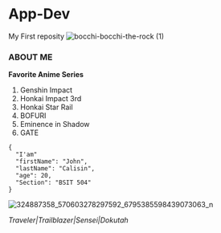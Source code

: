 # App-Dev
My First reposity
![bocchi-bocchi-the-rock (1)](https://github.com/JVMCalisin/App-Dev/assets/153254935/e2c1358d-b8fb-4a47-abca-e0ca06c392ec)

### ABOUT ME
**Favorite Anime Series**
1. Genshin Impact 
2. Honkai Impact 3rd
3. Honkai Star Rail
4. BOFURI
5. Eminence in Shadow
6. GATE
```
{
  "I'am"
  "firstName": "John",
  "lastName": "Calisin",
  "age": 20,
  "Section": "BSIT 504"
}
```
![324887358_570603278297592_6795385598439073063_n](https://github.com/JVMCalisin/App-Dev/assets/153254935/787704bd-2175-45e6-bb1d-10e8d286ce75)

*Traveler|Trailblazer|Sensei|Dokutah*
